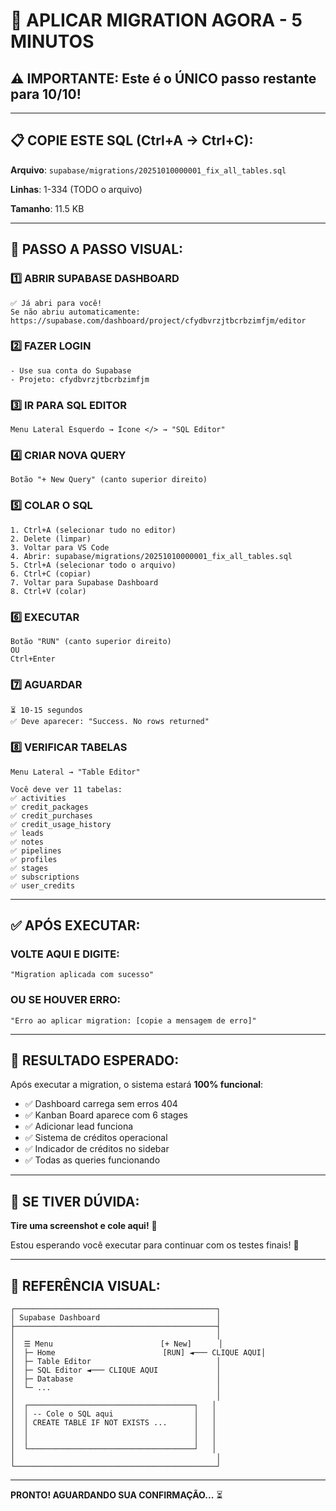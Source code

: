 # 🚀 APLICAR MIGRATION AGORA - 5 MINUTOS

## ⚠️ IMPORTANTE: Este é o ÚNICO passo restante para 10/10!

---

## 📋 COPIE ESTE SQL (Ctrl+A → Ctrl+C):

**Arquivo**: `supabase/migrations/20251010000001_fix_all_tables.sql`

**Linhas**: 1-334 (TODO o arquivo)

**Tamanho**: 11.5 KB

---

## 🎯 PASSO A PASSO VISUAL:

### 1️⃣ ABRIR SUPABASE DASHBOARD
```
✅ Já abri para você!
Se não abriu automaticamente: https://supabase.com/dashboard/project/cfydbvrzjtbcrbzimfjm/editor
```

### 2️⃣ FAZER LOGIN
```
- Use sua conta do Supabase
- Projeto: cfydbvrzjtbcrbzimfjm
```

### 3️⃣ IR PARA SQL EDITOR
```
Menu Lateral Esquerdo → Ícone </> → "SQL Editor"
```

### 4️⃣ CRIAR NOVA QUERY
```
Botão "+ New Query" (canto superior direito)
```

### 5️⃣ COLAR O SQL
```
1. Ctrl+A (selecionar tudo no editor)
2. Delete (limpar)
3. Voltar para VS Code
4. Abrir: supabase/migrations/20251010000001_fix_all_tables.sql
5. Ctrl+A (selecionar todo o arquivo)
6. Ctrl+C (copiar)
7. Voltar para Supabase Dashboard
8. Ctrl+V (colar)
```

### 6️⃣ EXECUTAR
```
Botão "RUN" (canto superior direito)
OU
Ctrl+Enter
```

### 7️⃣ AGUARDAR
```
⏳ 10-15 segundos
✅ Deve aparecer: "Success. No rows returned"
```

### 8️⃣ VERIFICAR TABELAS
```
Menu Lateral → "Table Editor"

Você deve ver 11 tabelas:
✅ activities
✅ credit_packages
✅ credit_purchases
✅ credit_usage_history
✅ leads
✅ notes
✅ pipelines
✅ profiles
✅ stages
✅ subscriptions
✅ user_credits
```

---

## ✅ APÓS EXECUTAR:

### VOLTE AQUI E DIGITE:
```
"Migration aplicada com sucesso"
```

### OU SE HOUVER ERRO:
```
"Erro ao aplicar migration: [copie a mensagem de erro]"
```

---

## 🎉 RESULTADO ESPERADO:

Após executar a migration, o sistema estará **100% funcional**:

- ✅ Dashboard carrega sem erros 404
- ✅ Kanban Board aparece com 6 stages
- ✅ Adicionar lead funciona
- ✅ Sistema de créditos operacional
- ✅ Indicador de créditos no sidebar
- ✅ Todas as queries funcionando

---

## 🚨 SE TIVER DÚVIDA:

**Tire uma screenshot e cole aqui!** 📸

Estou esperando você executar para continuar com os testes finais! 🚀

---

## 📸 REFERÊNCIA VISUAL:

```
┌─────────────────────────────────────────────┐
│ Supabase Dashboard                          │
├─────────────────────────────────────────────┤
│                                             │
│  ☰ Menu                        [+ New]      │
│  ├─ Home                        [RUN] ◄─── CLIQUE AQUI│
│  ├─ Table Editor                            │
│  ├─ SQL Editor ◄─── CLIQUE AQUI             │
│  ├─ Database                                │
│  └─ ...                                     │
│                                             │
│  ┌─────────────────────────────────────┐   │
│  │ -- Cole o SQL aqui                  │   │
│  │ CREATE TABLE IF NOT EXISTS ...      │   │
│  │                                     │   │
│  │                                     │   │
│  └─────────────────────────────────────┘   │
│                                             │
└─────────────────────────────────────────────┘
```

---

**PRONTO! AGUARDANDO SUA CONFIRMAÇÃO...** ⏳
